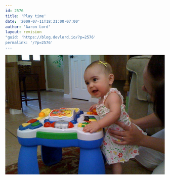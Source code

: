 ```yaml
---
id: 2576
title: 'Play time'
date: '2009-07-11T18:31:00-07:00'
author: 'Aaron Lord'
layout: revision
"guid: 'https://blog.devlord.io/?p=2576'
permalink: '/?p=2576'
---
```


<p class="mobile-photo"><a href="/assets/img/2011/10/photo-773310.jpg"><img src="/assets/img/2011/10/photo-773310.jpg?w=300" border="0" alt="" /></a></p><div class="blogger-post-footer"><img width='1' height='1' src="/play-time/"' /></div>